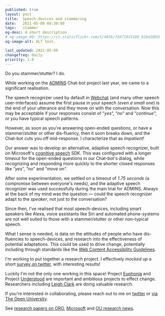 ```yaml
---
published: true
layout: post
title:  Speech-devices and stammering
date:   2021-05-08 08:30:00
tags:   stammer
og-desc: A short description
# og-image-00: https://c1.staticflickr.com/5/4076/35671915106_62be509598_z.jpg
og-image-alt: ALT text.

last_updated: 2021-05-08
changefreq: daily
priority: 1.0
---
```


Do you stammer/stutter? I do.

While working on the [ADMINS][] Chat-bot project last year, we came to a significant realisation.

The speech recognizer used by default in [Webchat][] (and many other speech user-interfaces) assume the first pause in your speech (_even a small one_) is the end of your utterance and they move on with the conversation. Now this may be acceptable if your responses consist of “_yes_“, “_no_“ and “_continue_“, or you have typical speech patterns.

However, as soon as you're answering open-ended questions, or have a stammer/stutter or other dis-fluency, then it soon breaks down, and the Chat-bot cuts you off mid-response. I characterize that as _impatient_!

Our answer was to develop an alternative, adaptive speech recognizer, built on Microsoft's [cognitive speech][] SDK. This was configured with a longer timeout for the open-ended questions in our Chat-bot's dialog, while recognizing and responding more quickly to the shorter closed responses like “_yes_“, “_no_“ and “_move on_“.

After some experimentation, we settled on a timeout of _1.75 seconds_ (a compromise between everyone's needs), and the adaptive speech recognizer was used successfully during the main trial for ADMINS. Always at the back of my mind was the question — could the speech recognizer adapt to the _speaker_, not just to the conversation?

Since then, I've realised that most speech-devices, including smart speakers like Alexa, voice assistants like Siri and automated phone-systems are not well suited to those with a stammer/stutter or other non-typical speech.

What I sense is needed, is data on the attitudes of people who have dis-fluencies to speech-devices, and research into the effectiveness of potential adaptations. This could be used to drive change, potentially including through standards like the [Web Content Accessibility Guidelines][wcag].

I'm working to put together a research project. I effectively _mocked up_ a short [survey on twitter][twit-survey], with interesting results!

Luckily I'm not the only one working in this space! Project [Euphonia][] and Project [Understood][] are important and ambitious projects to effect change. Researchers including [Leigh Clark][] are doing valuable research.

If you're interested in collaborating, please reach out to me on [twitter][nfreear] or [via The Open University][ou-profile].

See [research papers on ORO][oro], [Microsoft][ms] and [OU research news][ou-1].

[admins]: https://iet.open.ac.uk/projects/admins
  "Assistants to the Disclosure and Management of Information about Needs and Support"
[webchat]: https://github.com/Microsoft/BotFramework-WebChat
  "Microsoft's Bot Framework Web Chat component, on GitHub."
[cognitive speech]: https://github.com/Microsoft/cognitive-services-speech-sdk-js
  "Microsoft Cognitive Services Speech SDK for JavaScript, on GitHub."
[twit-survey]: https://twitter.com/nfreear/status/1385986720928260096
  "“To all who #stutter/#stammer/have a disfluency from a stammerer- I'm interested in how speech-enabled Chatbots Alexa Siri & automated phone systems impact you. I'd love your responses to these Qs…”, tweet by @nfreear, 24-April-2021"
[wcag]: https://www.w3.org/TR/WCAG21/
  "Web Content Accessibility Guidelines (WCAG) 2.1, W3C Recommendation 05 June 2018."
[euphonia]: https://sites.research.google/euphonia/about/
  "Project Euphonia is a Google Research initiative focused on helping people with atypical speech be better understood."
[understood]: https://projectunderstood.ca/
  "Project Understood — teaching Google to understand people with Down syndrome, one voice at a time."
[voiceitt]: https://voiceitt.com/
  "voiceitt — An app for people with non-standard speech"
[Leigh Clark]: https://doi.org/10.1145/3405755.3406139
  "Clark, L., Cowan, B. R., Roper, A., Lindsay, S., & Sheers, O. (2020, July). Speech diversity and speech interfaces: considering an inclusive future through stammering. In Proceedings of the 2nd Conference on Conversational User Interfaces (pp. 1-3)."
[nfreear]: https://twitter.com/nfreear "@nfreear on Twitter"
[ou-profile]: https://iet.open.ac.uk/people/nick.freear

[ou-1]: http://www.open.ac.uk/research/news/ou-trials-chatbots-support-students-disabilities
  "OU trials chatbots to support students with disabilities"
[ms]: https://www.microsoft.com/en-gb/ai/ai-for-accessibility-projects#:~:text=ADMINS
  "Microsoft AI for Accessibility projects — Chatbot to enable support for people with disabilities"
[ms-2]: https://blogs.microsoft.com/accessibility/ai4aedugrants2021/
  "Reimagining the Future of Accessible Education with AI, by Heather Dowdy, Feb 3, 2021"
[oro]: https://oro.open.ac.uk/cgi/search/archive/advanced?project_details_project_name=ADMINS#
  "Research papers for the ADMINS project on Open Research Online (ORO)"
[oro-2]: https://oro.open.ac.uk/cgi/search/archive/advanced?screen=Search&dataset=archive&title_merge=ALL&title=&person_merge=ALL&person=&abstract_merge=ALL&abstract=&keywords_merge=ALL&keywords=&documents_merge=ALL&documents=&faculty_dept_merge=ANY&research_centre_merge=ANY&editor_merge=ALL&editor=&project_details_funder_merge=ALL&project_details_funder=&project_details_project_id_merge=ALL&project_details_project_id=&project_details_project_name_merge=ALL&project_details_project_name=ADMINS&publication_merge=ALL&publication=&date=&publisher_merge=ALL&publisher=&datestamp=&oucu_merge=ALL&oucu=&satisfyall=ALL&order=-date%2Fcreators_name%2Ftitle&_action_search=Search#
